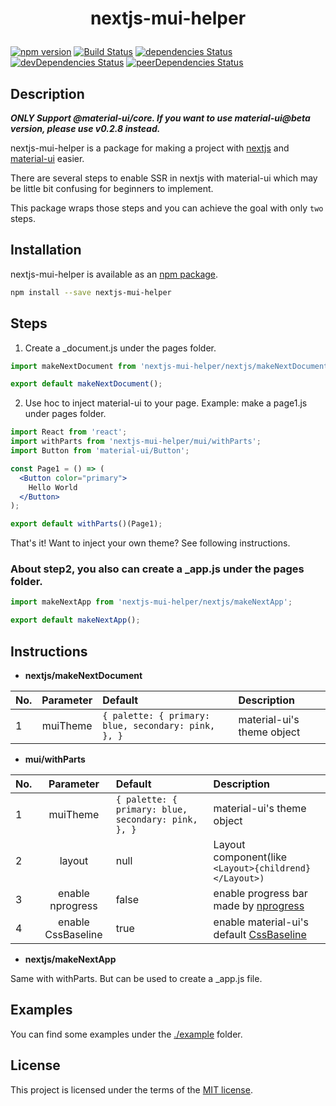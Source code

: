 <h1 align="center">

nextjs-mui-helper

</h1>

[![npm version](https://badge.fury.io/js/nextjs-mui-helper.svg)](https://badge.fury.io/js/nextjs-mui-helper)
 [![Build Status](https://travis-ci.org/thundermiracle/nextjs-mui-helper.svg)](https://travis-ci.org/thundermiracle/nextjs-mui-helper)
[![dependencies Status](https://david-dm.org/thundermiracle/nextjs-mui-helper/status.svg)](https://david-dm.org/thundermiracle/nextjs-mui-helper)
[![devDependencies Status](https://david-dm.org/thundermiracle/nextjs-mui-helper/dev-status.svg)](https://david-dm.org/thundermiracle/nextjs-mui-helper?type=dev)
[![peerDependencies Status](https://david-dm.org/thundermiracle/nextjs-mui-helper/peer-status.svg)](https://david-dm.org/thundermiracle/nextjs-mui-helper?type=peer)

## Description

***ONLY Support @material-ui/core. If you want to use material-ui@beta version, please use v0.2.8 instead.***

nextjs-mui-helper is a package for making a project with [nextjs](https://github.com/zeit/next.js/) and [material-ui](https://github.com/mui-org/material-ui) easier.

There are several steps to enable SSR in nextjs with material-ui which may be little bit confusing for beginners to implement.

This package wraps those steps and you can achieve the goal with only `two` steps. 

## Installation

nextjs-mui-helper is available as an [npm package](https://www.npmjs.org/package/nextjs-mui-helper).

```sh
npm install --save nextjs-mui-helper
```

## Steps

1. Create a _document.js under the pages folder.

```jsx
import makeNextDocument from 'nextjs-mui-helper/nextjs/makeNextDocument';

export default makeNextDocument();
```

2. Use hoc to inject material-ui to your page. Example: make a page1.js under pages folder.

```jsx
import React from 'react';
import withParts from 'nextjs-mui-helper/mui/withParts';
import Button from 'material-ui/Button';

const Page1 = () => (
  <Button color="primary">
    Hello World
  </Button>
);

export default withParts()(Page1);
```
That's it! Want to inject your own theme? See following instructions.

### About step2, you also can create a _app.js under the pages folder.

```jsx
import makeNextApp from 'nextjs-mui-helper/nextjs/makeNextApp';

export default makeNextApp();
```



## Instructions

* **nextjs/makeNextDocument**

| No.   |      Parameter      |  Default | Description |
|:---|:-------------:|:--------------|:-----------|
| 1 |  muiTheme | ```{ palette: { primary: blue, secondary: pink, }, }``` | material-ui's theme object |

* **mui/withParts**

| No.   |      Parameter      |  Default | Description |
|:---|:-------------:|:--------------|:-----------|
| 1 |  muiTheme | ```{ palette: { primary: blue, secondary: pink, }, }``` | material-ui's theme object |
| 2 |  layout | null | Layout component(like ```<Layout>{childrend}</Layout>)``` |
| 3 |  enable nprogress | false | enable progress bar made by [nprogress](https://github.com/rstacruz/nprogress) |
| 4 |  enable CssBaseline | true | enable material-ui's default [CssBaseline](https://material-ui-next.com/style/css-baseline/) |

* **nextjs/makeNextApp**

Same with withParts. But can be used to create a _app.js file.

## Examples

You can find some examples under the [./example](/examples) folder.

## License

This project is licensed under the terms of the
[MIT license](/LICENSE).
